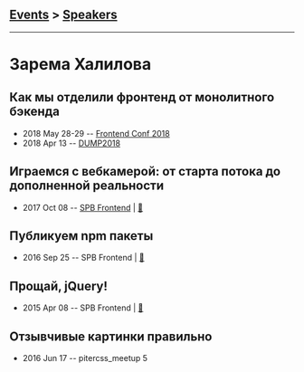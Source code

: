 ## [Events](../README.md) > [Speakers](../speakers.md)
---

# Зарема Халилова

## Как мы отделили фронтенд от монолитного бэкенда
- 2018 May 28-29 -- [Frontend Conf 2018](https://www.youtube.com/watch?v=3w-AcftJby0)    
- 2018 Apr 13 -- [DUMP2018](https://www.youtube.com/watch?v=Ms7vPiMFhsI)    
## Играемся с вебкамерой: от старта потока до дополненной реальности
- 2017 Oct 08 -- [SPB Frontend](https://youtu.be/STxBvk98mf8?t=1h34m45s)  | [:notebook:](https://goo.gl/15RG2L)  
## Публикуем npm пакеты
- 2016 Sep 25 -- SPB Frontend  | [:notebook:](http://bit.ly/zarema-npm)  
## Прощай, jQuery!
- 2015 Apr 08 -- SPB Frontend  | [:notebook:](http://slides.com/zmoki/jquery/)  
## Отзывчивые картинки правильно
- 2016 Jun 17 -- pitercss_meetup 5    
